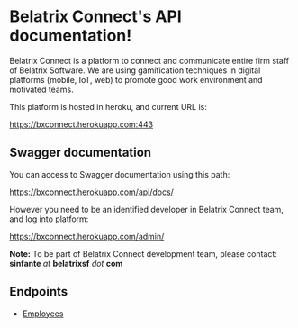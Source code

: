 Belatrix Connect's API documentation!
=====================================

Belatrix Connect is a platform to connect and communicate entire firm staff of Belatrix Software.
We are using gamification techniques in digital platforms (mobile, IoT, web) to promote good work environment and motivated teams.

This platform is hosted in heroku, and current URL is:

<https://bxconnect.herokuapp.com:443>

Swagger documentation
---------------------

You can access to Swagger documentation using this path:

<https://bxconnect.herokuapp.com/api/docs/>

However you need to be an identified developer in Belatrix Connect team, and log into platform:

<https://bxconnect.herokuapp.com/admin/>

**Note:** To be part of Belatrix Connect development team, please contact: **sinfante** *at* **belatrixsf** *dot* **com**

Endpoints
---------

* [Employees](employees.md)
